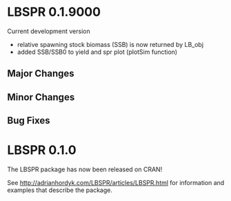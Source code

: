 # LBSPR 0.1.9000 
Current development version

- relative spawning stock biomass (SSB) is now returned by LB_obj
- added SSB/SSB0 to yield and spr plot (plotSim function)

## Major Changes

## Minor Changes


## Bug Fixes



# LBSPR 0.1.0 
The LBSPR package has now been released on CRAN!

See http://adrianhordyk.com/LBSPR/articles/LBSPR.html for information and examples that describe the package.


